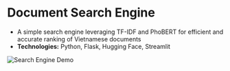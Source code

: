 # Document Search Engine

- A simple search engine leveraging TF-IDF and PhoBERT for efficient and accurate ranking of Vietnamese documents
- **Technologies:** Python, Flask, Hugging Face, Streamlit

<img src="demo.gif" alt="Search Engine Demo" />
